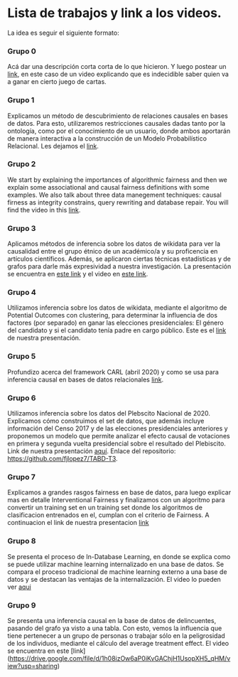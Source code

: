 # Lista de trabajos y link a los videos. 

La idea es seguir el siguiente formato: 

### Grupo 0
Acá dar una descripción corta corta de lo que hicieron. 
Y luego postear un [link](https://www.youtube.com/watch?v=xCDSVsXntOk), en este caso de un video explicando que es indecidible saber quien va a ganar en cierto juego de cartas.  

### Grupo 1
Explicamos un método de descubrimiento de relaciones causales en bases de datos. Para esto, utilizaremos restricciones causales dadas tanto por la ontología, como por el conocimiento de un usuario, donde ambos aportarán de manera interactiva a la construcción de un Modelo Probabilístico Relacional. Les dejamos el [link](https://drive.google.com/file/d/1ngMAPOgf43Kb60ihoxabAO9j225QGg6x/view?usp=sharing).

### Grupo 2
We start by explaining the importances of algorithmic fairness and then we explain some associational and causal fairness definitions with some examples. We also talk about three data manegement techniques: causal firness as integrity constrains, query rewriting and database repair. You will find the video in this [link](https://youtu.be/K2_WQlDvQ-Y).

### Grupo 3

Aplicamos métodos de inferencia sobre los datos de wikidata para ver la causalidad entre el grupo étnico de un académico/a y su proficencia en artículos científicos. Además, se aplicaron ciertas técnicas estadísticas y de grafos para darle más expresividad a nuestra investigación. La presentación se encuentra en [este link](https://docs.google.com/presentation/d/1ctSyolc58pKq6H6UZ-jV-YPb-AHcapJM63xY1odYsu0/edit?usp=sharing) y el video en [este link](https://drive.google.com/file/d/15CRtSqrXzayye7ZBiMbe_RhRKa0WrKbt/view?usp=sharing).

### Grupo 4
Utilizamos inferencia sobre los datos de wikidata, mediante el algoritmo de Potential Outcomes con clustering, para determinar la influencia de dos factores (por separado) en ganar las elecciones presidenciales: El género del candidato y si el candidato tenía padre en cargo público. Este es el [link](https://youtu.be/fAhxsGWdk-I) de nuestra presentación.

### Grupo 5
Profundizo acerca del framework CARL (abril 2020) y como se usa para inferencia causal en bases de datos relacionales [link](https://drive.google.com/file/d/17dz_v5bZfXKyUBxKwbTTNvpltyhfCy-o/view?usp=sharing).

### Grupo 6
Utilizamos inferencia sobre los datos del Plebscito Nacional de 2020. Explicamos cómo construimos el set de datos, que además incluye información del Censo 2017 y de las elecciones presidenciales anteriores y proponemos un modelo que permite analizar el efecto causal de votaciones en primera y segunda vuelta presidencial sobre el resultado del Plebiscito. Link de nuestra presentación [aquí](https://drive.google.com/file/d/1rAfYW_G-pel73_lA6GjRem7Ew7Kp-5Dp/view?usp=sharing). Enlace del repositorio: https://github.com/fjlopez7/TABD-T3.

### Grupo 7
Explicamos a grandes rasgos fairness en base de datos, para luego explicar mas en detalle Interventional Fairness y finalizamos con un algoritmo para convertir un training set en un training set donde los algoritmos de clasificacion entrenados en el, cumplan con el criterio de Fairness. A continuacion el link de nuestra presentacion [link](https://drive.google.com/file/d/1uZpuFogKqDZyrtVdri9uI4YSaf1d_JZc/view?usp=sharing)

### Grupo 8
Se presenta el proceso de In-Database Learning, en donde se explica como se puede utilizar machine learning internalizado en una base de datos. Se compara el proceso tradicional de machine learning externo a una base de datos y se destacan las ventajas de la internalización. El video lo pueden ver [aqui](https://drive.google.com/file/d/1btbNab8_8i_jZZinhzmxmH4tZcaVuqNG/view?usp=sharing)

### Grupo 9
Se presenta una inferencia causal en la base de datos de delincuentes, pasando del grafo ya visto a una tabla. Con esto, vemos la influencia que tiene pertenecer a un grupo de personas o trabajar sólo en la peligrosidad de los individuos, mediante el cálculo del average treatment effect. El video se encuentra en este [link] (https://drive.google.com/file/d/1h08izOw6aP0iKvGAChjH1UsopXH5_qHM/view?usp=sharing)
